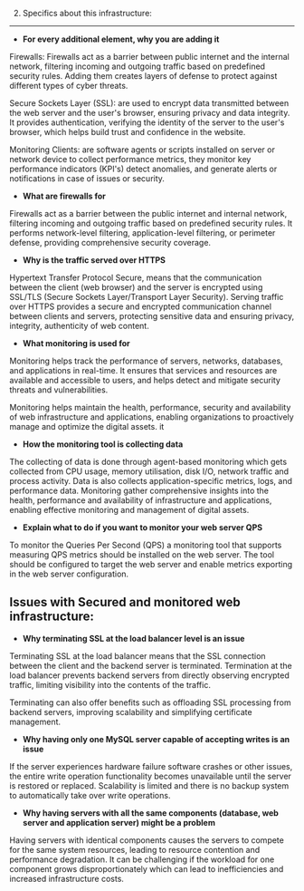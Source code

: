 2. Specifics about this infrastructure:
----------------------------------------

* **For every additional element, why you are adding it**

Firewalls: Firewalls act as a barrier between public internet and the internal network, filtering incoming and outgoing traffic based on predefined security rules. Adding them creates layers of defense to protect against different types of cyber threats.

Secure Sockets Layer (SSL): are used to encrypt data transmitted between the web server and the user's browser, ensuring privacy and data integrity. It provides authentication, verifying the identity of the server to the user's browser, which helps build trust and confidence in the website.

Monitoring Clients: are software agents or scripts installed on server or network device to collect performance metrics, they monitor key performance indicators (KPI's) detect anomalies, and generate alerts or notifications in case of issues or security.

* **What are firewalls for**

Firewalls act as a barrier between the public internet and internal network, filtering incoming and outgoing traffic based on predefined security rules. It performs network-level filtering, application-level filtering, or perimeter defense, providing comprehensive security coverage.

* **Why is the traffic served over HTTPS**

Hypertext Transfer Protocol Secure, means that the communication between the client (web browser) and the server is encrypted using SSL/TLS (Secure Sockets Layer/Transport Layer Security). Serving traffic over HTTPS provides a secure and encrypted
communication channel between clients and servers, protecting sensitive data and ensuring privacy, integrity, authenticity of web content.

* **What monitoring is used for**

Monitoring helps track the performance of servers, networks, databases, and applications in real-time.  It ensures that services and resources are available and accessible to users, and helps detect and mitigate security threats and vulnerabilities.

Monitoring helps maintain the health, performance, security and availability of web infrastructure and applications, enabling organizations to proactively manage and optimize the digital assets. it

* **How the monitoring tool is collecting data**

The collecting of data is done through agent-based monitoring which gets collected from CPU usage, memory utilisation, disk I/O, network traffic and process activity. Data is also collects application-specific metrics, logs, and performance data. Monitoring gather comprehensive insights into the health, performance and availability of infrastructure and applications, enabling effective monitoring and management of digital assets.

* **Explain what to do if you want to monitor your web server QPS**

To monitor the Queries Per Second (QPS) a monitoring tool that supports measuring QPS metrics should be installed on the web server. The tool should be configured to target the web server and enable metrics exporting in the web server configuration.


Issues with Secured and monitored web infrastructure:
-----------------------------------------------------

* **Why terminating SSL at the load balancer level is an issue**

Terminating SSL at the load balancer means that the SSL connection between the client and the backend server is terminated. Termination at the load balancer prevents backend servers from directly observing encrypted traffic, limiting visibility into the contents of the traffic.

Terminating can also offer benefits such as offloading SSL processing from backend servers, improving scalability and simplifying certificate management.

* **Why having only one MySQL server capable of accepting writes is an issue**

If the server experiences hardware failure software crashes or other issues, the entire write operation functionality becomes unavailable until the server is restored or replaced.
Scalability is limited and there is no backup system to automatically take over write operations.


* **Why having servers with all the same components (database, web server and application server) might be a problem**

Having servers with identical components causes the servers to compete for the same system resources, leading to resource contention and performance degradation. It can be challenging if the workload for one component grows disproportionately which can lead to inefficiencies and increased infrastructure costs.

